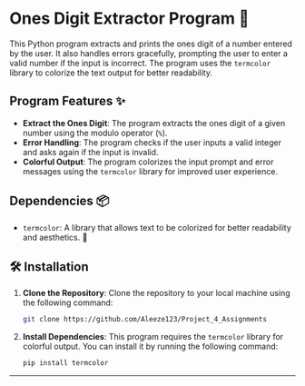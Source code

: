 # Ones Digit Extractor Program 🔢

This Python program extracts and prints the ones digit of a number entered by the user. It also handles errors gracefully, prompting the user to enter a valid number if the input is incorrect. The program uses the `termcolor` library to colorize the text output for better readability.

## Program Features ✨

- **Extract the Ones Digit**: The program extracts the ones digit of a given number using the modulo operator (`%`).
- **Error Handling**: The program checks if the user inputs a valid integer and asks again if the input is invalid.
- **Colorful Output**: The program colorizes the input prompt and error messages using the `termcolor` library for improved user experience.

## Dependencies 📦

- `termcolor`: A library that allows text to be colorized for better readability and aesthetics. 🌈


## 🛠️ Installation

1. **Clone the Repository**:
    Clone the repository to your local machine using the following command:

    ```bash
    git clone https://github.com/Aleeze123/Project_4_Assignments
    ```

2. **Install Dependencies**:
    This program requires the `termcolor` library for colorful output. You can install it by running the following command:

    ```bash
    pip install termcolor
    ```

---